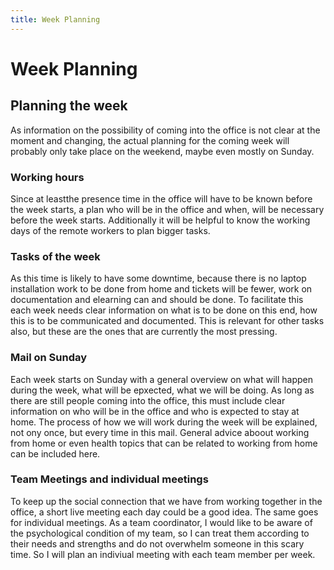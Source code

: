 ```yaml
---
title: Week Planning
---
```


# Week Planning

## Planning the week

As information on the possibility of coming into the office is not clear at the moment and changing, the actual planning for the coming week will probably only take place on the weekend, maybe even mostly on Sunday.

### Working hours

Since at leastthe presence time in the office will have to be known before the week starts, a plan who will be in the office and when, will be necessary before the week starts.
Additionally it will be helpful to know the working days of the remote workers to plan bigger tasks.

### Tasks of the week

As this time is likely to have some downtime, because there is no laptop installation work to be done from home and tickets will be fewer, work on documentation and elearning can and should be done. To facilitate this each week needs clear information on what is to be done on this end, how this is to be communicated and documented. This is relevant for other tasks also, but these are the ones that are currently the most pressing.

### Mail on Sunday

Each week starts on Sunday with a general overview on what will happen during the week, what will be epxected, what we will be doing.
As long as there are still people coming into the office, this must include clear information on who will be in the office and who is expected to stay at home.
The process of how we will work during the week will be explained, not ony once, but every time in this mail.
General advice aboout working from home or even health topics that can be related to working from home can be included here.

### Team Meetings and individual meetings

To keep up the social connection that we have from working together in the office, a short live meeting each day could be a good idea.
The same goes for individual meetings. As a team coordinator, I would like to be aware of the psychological condition of my team, so I can treat them according to their needs and strengths and do not overwhelm someone in this scary time. So I will plan an indiviual meeting with each team member per week.

